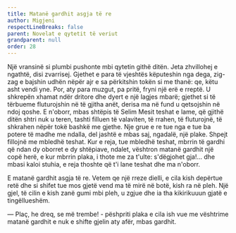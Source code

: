 ```yaml
---
title: Matanë gardhit asgja të re
author: Migjeni
respectLineBreaks: false
parent: Novelat e qytetit të veriut
grandparent: null
order: 28
---
```


Një vransinë si plumbi pushonte mbi qytetin githë ditën.
Jeta zhvillohej e ngathtë, disi zvarrisej. Gjethet e para të
vjeshtës këputeshin nga dega, zig-zag e bajshin udhën nëpër ajr e
sa përkitshin tokën si me thanë: qe, këtu asht vendi yne. Por, aty
para muzgut, pa pritë, fryni një erë e rreptë. U shkrepën xhamat
ndër dritore dhe dyert e një lagjes mbarë; gjethet si të tërbueme
fluturojshin në të gjitha anët, derisa ma në fund u qetsojshin në
ndoj qoshe. E n'oborr, mbas shtëpis të Selim Mesit teshat e lame,
që gjithë ditën shtri nuk u teren, tashti filluen të valaviten, të
rrahen, të fluturojnë, të shkrahen nëpër tokë bashkë me gjethe.
Nje grue e re tue nga e tue ba potere të madhe me ndalla, del
jashtë e mbas saj, ngadalë, një plake. Shpejt fillojnë me mbledhë
teshat. Kur e reja, tue mbledhë teshat, mbrrin të gardhi që ndan
dy oborret e dy shtëpiave, ndalet, vështron matanë gardhit një
copë herë, e kur mbrrin plaka, i thote me za t'ulte: s'dëgjohet
gja!... dhe mbasi kaloi stuhia, e reja thoshte që t'i lane teshat
dhe ma n'oborr.

E matanë gardhit asgja të re. Vetem qe një rreze dielli, e cila
kish depërtue retë dhe si shifet tue mos gjetë vend ma të mirë në
botë, kish ra në pleh. Një gjel, të cilin e kish zanë gumi mbi pleh,
u zgjue dhe ia tha kikirikuuun gjatë e tingëllueshëm.

— Plaç, he dreq, se më trembe! - pëshpriti plaka e cila ish vue
me vështrime matanë gardhit e nuk e shifte gjelin aty afër, mbas
gardhit.